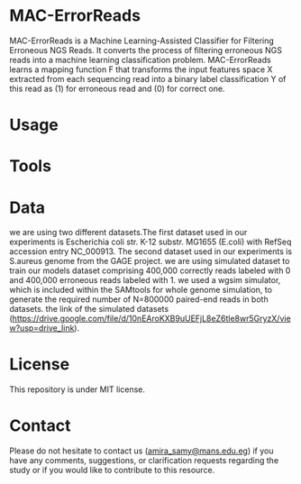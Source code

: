 # MAC-ErrorReads
MAC-ErrorReads is a Machine Learning-Assisted Classifier for Filtering Erroneous NGS Reads. It converts the process of filtering erroneous NGS reads into a machine learning classification problem. MAC-ErrorReads learns a mapping function F that transforms the input features space X extracted from each sequencing read into a binary label classification Y of this read as (1) for erroneous read and (0) for correct one.
# Usage


# Tools

# Data
we are using two different datasets.The first dataset used in our experiments is Escherichia coli str. K-12 substr. MG1655 (E.coli) with RefSeq accession entry NC_000913. The second  dataset used in our experiments is S.aureus genome from the GAGE project. 
we are using simulated dataset to train our models dataset comprising 400,000 correctly reads labeled with 0 and 400,000 erroneous reads labeled with 1. we used a wgsim simulator, which is included within the SAMtools for whole genome simulation, to generate the required number of N=800000 paired-end reads in both datasets.
the link of the simulated datasets (https://drive.google.com/file/d/10nEAroKXB9uUEFjL8eZ6tle8wr5GryzX/view?usp=drive_link).


# License
This repository is under MIT license.

# Contact
Please do not hesitate to contact us (amira_samy@mans.edu.eg) if you have any comments, suggestions, or clarification requests regarding the study or if you would like to contribute to this resource.





